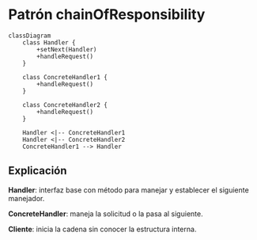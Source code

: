# Patrón chainOfResponsibility

```mermaid
classDiagram
    class Handler {
        +setNext(Handler)
        +handleRequest()
    }

    class ConcreteHandler1 {
        +handleRequest()
    }

    class ConcreteHandler2 {
        +handleRequest()
    }

    Handler <|-- ConcreteHandler1
    Handler <|-- ConcreteHandler2
    ConcreteHandler1 --> Handler
```

## Explicación
**Handler**: interfaz base con método para manejar y establecer el siguiente manejador.

**ConcreteHandler**: maneja la solicitud o la pasa al siguiente.

**Cliente**: inicia la cadena sin conocer la estructura interna.
